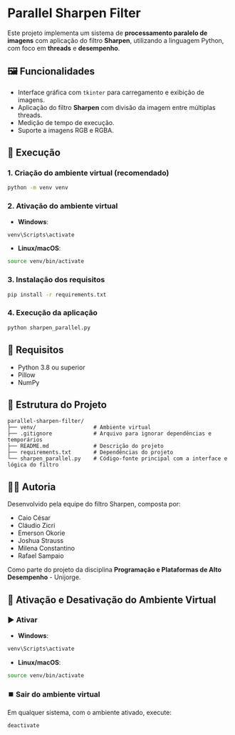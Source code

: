 # Parallel Sharpen Filter

Este projeto implementa um sistema de **processamento paralelo de imagens** com aplicação do filtro **Sharpen**, utilizando a linguagem Python, com foco em **threads** e **desempenho**.

## 🖼️ Funcionalidades

- Interface gráfica com `tkinter` para carregamento e exibição de imagens.
- Aplicação do filtro **Sharpen** com divisão da imagem entre múltiplas threads.
- Medição de tempo de execução.
- Suporte a imagens RGB e RGBA.

## 🚀 Execução

### 1. Criação do ambiente virtual (recomendado)

```bash
python -m venv venv
```

### 2. Ativação do ambiente virtual

- **Windows**:

```bash
venv\Scripts\activate
```

- **Linux/macOS**:

```bash
source venv/bin/activate
```

### 3. Instalação dos requisitos

```bash
pip install -r requirements.txt
```

### 4. Execução da aplicação

```bash
python sharpen_parallel.py
```

## 🧩 Requisitos

- Python 3.8 ou superior
- Pillow
- NumPy

## 📁 Estrutura do Projeto

```
parallel-sharpen-filter/
├── venv/                  # Ambiente virtual
├── .gitignore             # Arquivo para ignorar dependências e temporários
├── README.md              # Descrição do projeto
├── requirements.txt       # Dependências do projeto
└── sharpen_parallel.py    # Código-fonte principal com a interface e lógica do filtro
```

## 👨‍💻 Autoria

Desenvolvido pela equipe do filtro Sharpen, composta por:

- Caio César
- Cláudio Zicri
- Emerson Okorie
- Joshua Strauss
- Milena Constantino
- Rafael Sampaio

Como parte do projeto da disciplina **Programação e Plataformas de Alto Desempenho** - Unijorge.

## 🔁 Ativação e Desativação do Ambiente Virtual

### ▶️ Ativar

- **Windows**:

```bash
venv\Scripts\activate
```

- **Linux/macOS**:

```bash
source venv/bin/activate
```

### ⏹️ Sair do ambiente virtual

Em qualquer sistema, com o ambiente ativado, execute:

```bash
deactivate
```
